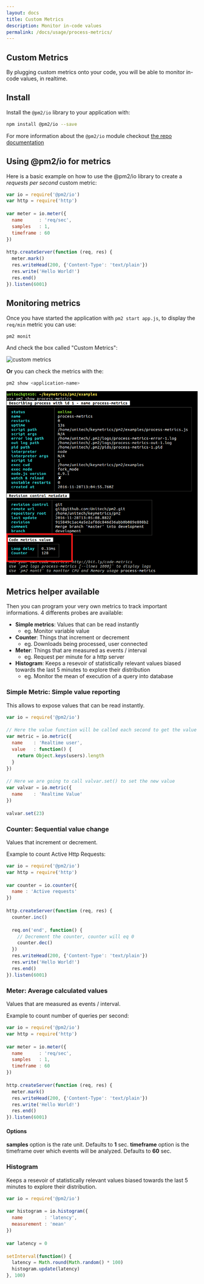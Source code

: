 ```yaml
---
layout: docs
title: Custom Metrics
description: Monitor in-code values
permalink: /docs/usage/process-metrics/
---
```


## Custom Metrics

By plugging custom metrics onto your code, you will be able to monitor in-code values, in realtime.

## Install

Install the `@pm2/io` library to your application with:

```bash
npm install @pm2/io --save
```

For more information about the `@pm2/io` module checkout [the repo documentation](https://github.com/keymetrics/pm2-io-apm#table-of-contents)

## Using @pm2/io for metrics

Here is a basic example on how to use the @pm2/io library to create a *requests per second* custom metric:

```javascript
var io = require('@pm2/io')
var http = require('http')

var meter = io.meter({
  name      : 'req/sec',
  samples   : 1,
  timeframe : 60
})

http.createServer(function (req, res) {
  meter.mark()
  res.writeHead(200, {'Content-Type': 'text/plain'})
  res.write('Hello World!')
  res.end()
}).listen(6001)
```

## Monitoring metrics

Once you have started the application with `pm2 start app.js`, to display the `req/min` metric you can use:

```
pm2 monit
```

And check the box called "Custom Metrics":

<img src="https://i.imgur.com/WHDEvHg.png" title="custom metrics" width="300"/>

**Or** you can check the metrics with the:

```bash
pm2 show <application-name>
```

![process metrics](/images/processmetrics.png)

## Metrics helper available

Then you can program your very own metrics to track important informations. 4 differents probes are available:

- **Simple metrics**: Values that can be read instantly
    - eg. Monitor variable value
- **Counter**: Things that increment or decrement
    - eg. Downloads being processed, user connected
- **Meter**: Things that are measured as events / interval
    - eg. Request per minute for a http server
- **Histogram**: Keeps a resevoir of statistically relevant values biased towards the last 5 minutes to explore their distribution
    - eg. Monitor the mean of execution of a query into database

### Simple Metric: Simple value reporting

This allows to expose values that can be read instantly.

```javascript
var io = require('@pm2/io')

// Here the value function will be called each second to get the value
var metric = io.metric({
  name    : 'Realtime user',
  value   : function() {
    return Object.keys(users).length
  }
})

// Here we are going to call valvar.set() to set the new value
var valvar = io.metric({
  name    : 'Realtime Value'
})

valvar.set(23)
```

### Counter: Sequential value change

Values that increment or decrement.

Example to count Active Http Requests:

```javascript
var io = require('@pm2/io')
var http = require('http')

var counter = io.counter({
  name : 'Active requests'
})

http.createServer(function (req, res) {
  counter.inc()

  req.on('end', function() {
    // Decrement the counter, counter will eq 0                                                                                                                                                                      
    counter.dec()
  })
  res.writeHead(200, {'Content-Type': 'text/plain'})
  res.write('Hello World!')
  res.end()
}).listen(6001)
```

### Meter: Average calculated values

Values that are measured as events / interval.

Example to count number of queries per second:

```javascript
var io = require('@pm2/io')
var http = require('http')

var meter = io.meter({
  name      : 'req/sec',
  samples   : 1,
  timeframe : 60
})

http.createServer(function (req, res) {
  meter.mark()
  res.writeHead(200, {'Content-Type': 'text/plain'})
  res.write('Hello World!')
  res.end()
}).listen(6001)
```

#### Options

**samples** option is the rate unit. Defaults to **1** sec.
**timeframe** option is the timeframe over which events will be analyzed. Defaults to **60** sec.

### Histogram

Keeps a resevoir of statistically relevant values biased towards the last 5 minutes to explore their distribution.

```javascript
var io = require('@pm2/io')

var histogram = io.histogram({
  name        : 'latency',
  measurement : 'mean'
})

var latency = 0

setInterval(function() {
  latency = Math.round(Math.random() * 100)
  histogram.update(latency)
}, 100)
```
